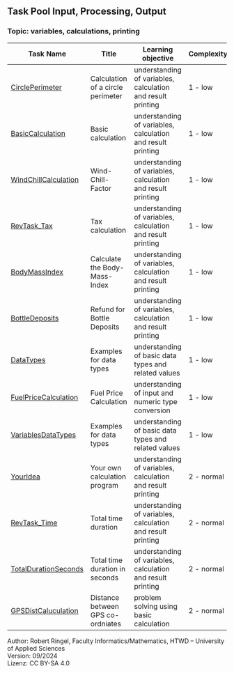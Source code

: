 ## Task Pool Input, Processing, Output

### Topic: variables, calculations, printing


| **Task Name**                                    | **Title**                         | **Learning objective**                                      | **Complexity** | **Task type**          |
| ------------------------------------------------ | --------------------------------- | ----------------------------------------------------------- | -------------- | ---------------------- |
| [CirclePerimeter](BasicCalculation.md)           | Calculation of a circle perimeter | understanding of variables, calculation and result printing | 1 - low        | worked out example     |
| [BasicCalculation](BasicCalculation.md)          | Basic calculation                 | understanding of variables, calculation and result printing | 1 - low        | imitation task         |
| [WindChillCalculation](WindChillCalculation.md)  | Wind-Chill-Factor                 | understanding of variables, calculation and result printing | 1 - low        | imitation task         |  
| [RevTask_Tax](RevTask_Tax.md)                    | Tax calculation                   | understanding of variables, calculation and result printing | 1 - low        | reverse task           |
| [BodyMassIndex](BodyMassIndex.md)                | Calculate the Body-Mass-Index     | understanding of variables, calculation and result printing | 1 - low        | conventional task      |
| [BottleDeposits](BottleDeposits.md)              | Refund for Bottle Deposits        | understanding of variables, calculation and result printing | 1 - low        | completion task        |
| [DataTypes](DataTypes.md)                        | Examples for data types           | understanding of basic data types and related values        | 1 - low        | completion task        |
| [FuelPriceCalculation](FuelPriceCalculation.md)  | Fuel Price Calculation            | understanding of input and numeric type conversion          | 1 - low        | completion task        |
| [VariablesDataTypes](VariablesDataTypes.md)      | Examples for data types           | understanding of basic data types and related values        | 1 - low        | worked out example     |
| [YourIdea](YourIdea.md)                          | Your own calculation program      | understanding of variables, calculation and result printing | 2 - normal     | non-specific goal task |
| [RevTask_Time](RevTask_Time.md)                  | Total time duration               | understanding of variables, calculation and result printing | 2 - normal     | reverse task           |
| [TotalDurationSeconds](TotalDurationSeconds.md)  | Total time duration in seconds    | understanding of variables, calculation and result printing | 2 - normal     | conventional task      |
| [GPSDistCaluculation](GPSDistCaluculation.md)    | Distance between GPS co-ordniates | problem solving using basic calculation                     | 2 - normal     | conventional task      |


Author: Robert Ringel, Faculty Informatics/Mathematics, HTWD – University of Applied Sciences  
Version: 09/2024            
Lizenz: CC BY-SA 4.0
